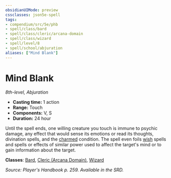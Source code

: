 ```yaml
---
obsidianUIMode: preview
cssclasses: json5e-spell
tags:
- compendium/src/5e/phb
- spell/class/bard
- spell/class/cleric/arcana-domain
- spell/class/wizard
- spell/level/8
- spell/school/abjuration
aliases: ["Mind Blank"]
---
```

# Mind Blank
*8th-level, Abjuration*  

- **Casting time:** 1 action
- **Range:** Touch
- **Components:** V, S
- **Duration:** 24 hour

Until the spell ends, one willing creature you touch is immune to psychic damage, any effect that would sense its emotions or read its thoughts, divination spells, and the [charmed](z_compendium/rules/conditions.md#charmed) condition. The spell even foils [wish](z_compendium/spells/wish.md) spells and spells or effects of similar power used to affect the target's mind or to gain information about the target.

**Classes**: [Bard](z_compendium/classes/bard.md), [Cleric (Arcana Domain)](z_compendium/classes/cleric-arcana-domain-scag.md), [Wizard](z_compendium/classes/wizard.md)

*Source: Player's Handbook p. 259. Available in the SRD.*